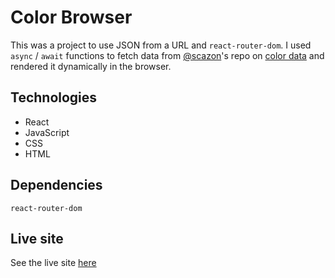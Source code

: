 # Color Browser 

This was a project to use JSON from a URL and `react-router-dom`. I used `async` / `await` functions to fetch data from [@scazon](https://github.com/scazon)'s repo on [color data](https://github.com/dariusk/corpora/tree/master/data/colors) and rendered it dynamically in the browser. 

## Technologies

- React
- JavaScript
- CSS 
- HTML

## Dependencies 

`react-router-dom`

## Live site

See the live site [here](https://johnpalmgren.github.io/color-browser/)
